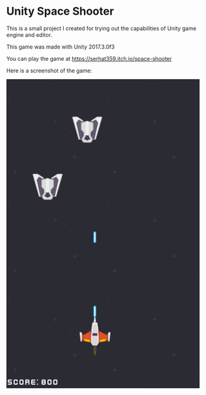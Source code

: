 # Unity Space Shooter

This is a small project I created for trying out the capabilities of Unity game engine and editor.

This game was made with Unity 2017.3.0f3

You can play the game at https://serhat359.itch.io/space-shooter

Here is a screenshot of the game:

![alt text](https://raw.githubusercontent.com/serhat359/UnitySpaceShooter/master/Assets/Images/spaceShooterScreenShot.png)
